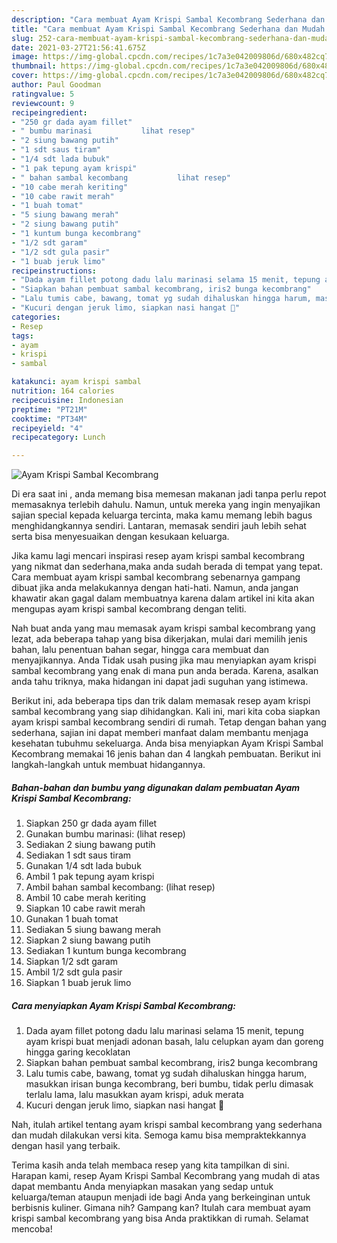 ```yaml
---
description: "Cara membuat Ayam Krispi Sambal Kecombrang Sederhana dan Mudah Dibuat"
title: "Cara membuat Ayam Krispi Sambal Kecombrang Sederhana dan Mudah Dibuat"
slug: 252-cara-membuat-ayam-krispi-sambal-kecombrang-sederhana-dan-mudah-dibuat
date: 2021-03-27T21:56:41.675Z
image: https://img-global.cpcdn.com/recipes/1c7a3e042009806d/680x482cq70/ayam-krispi-sambal-kecombrang-foto-resep-utama.jpg
thumbnail: https://img-global.cpcdn.com/recipes/1c7a3e042009806d/680x482cq70/ayam-krispi-sambal-kecombrang-foto-resep-utama.jpg
cover: https://img-global.cpcdn.com/recipes/1c7a3e042009806d/680x482cq70/ayam-krispi-sambal-kecombrang-foto-resep-utama.jpg
author: Paul Goodman
ratingvalue: 5
reviewcount: 9
recipeingredient:
- "250 gr dada ayam fillet"
- " bumbu marinasi           lihat resep"
- "2 siung bawang putih"
- "1 sdt saus tiram"
- "1/4 sdt lada bubuk"
- "1 pak tepung ayam krispi"
- " bahan sambal kecombang           lihat resep"
- "10 cabe merah keriting"
- "10 cabe rawit merah"
- "1 buah tomat"
- "5 siung bawang merah"
- "2 siung bawang putih"
- "1 kuntum bunga kecombrang"
- "1/2 sdt garam"
- "1/2 sdt gula pasir"
- "1 buab jeruk limo"
recipeinstructions:
- "Dada ayam fillet potong dadu lalu marinasi selama 15 menit, tepung ayam krispi buat menjadi adonan basah, lalu celupkan ayam dan goreng hingga garing kecoklatan"
- "Siapkan bahan pembuat sambal kecombrang, iris2 bunga kecombrang"
- "Lalu tumis cabe, bawang, tomat yg sudah dihaluskan hingga harum, masukkan irisan bunga kecombrang, beri bumbu, tidak perlu dimasak terlalu lama, lalu masukkan ayam krispi, aduk merata"
- "Kucuri dengan jeruk limo, siapkan nasi hangat 🤗"
categories:
- Resep
tags:
- ayam
- krispi
- sambal

katakunci: ayam krispi sambal 
nutrition: 164 calories
recipecuisine: Indonesian
preptime: "PT21M"
cooktime: "PT34M"
recipeyield: "4"
recipecategory: Lunch

---
```



![Ayam Krispi Sambal Kecombrang](https://img-global.cpcdn.com/recipes/1c7a3e042009806d/680x482cq70/ayam-krispi-sambal-kecombrang-foto-resep-utama.jpg)

Di era  saat ini , anda memang bisa memesan makanan jadi tanpa perlu repot memasaknya terlebih dahulu. Namun, untuk mereka yang ingin menyajikan sajian special kepada keluarga tercinta, maka kamu memang lebih bagus menghidangkannya sendiri. Lantaran, memasak sendiri jauh lebih sehat serta bisa menyesuaikan dengan kesukaan keluarga.

Jika kamu lagi mencari inspirasi resep ayam krispi sambal kecombrang yang nikmat dan sederhana,maka anda sudah berada di tempat yang tepat. Cara membuat ayam krispi sambal kecombrang  sebenarnya gampang dibuat jika anda melakukannya dengan hati-hati. Namun, anda jangan khawatir akan gagal dalam membuatnya 
karena dalam artikel ini kita akan mengupas ayam krispi sambal kecombrang dengan teliti.  



Nah buat anda yang mau memasak ayam krispi sambal kecombrang yang lezat, ada beberapa tahap yang bisa dikerjakan, mulai dari memilih jenis bahan, lalu penentuan bahan segar, hingga cara membuat dan menyajikannya. Anda Tidak usah pusing jika mau menyiapkan ayam krispi sambal kecombrang yang enak di mana pun anda berada. Karena, asalkan anda  tahu triknya, maka hidangan ini dapat jadi suguhan yang istimewa.

Berikut ini, ada beberapa tips dan trik dalam memasak resep ayam krispi sambal kecombrang yang siap dihidangkan. Kali ini, mari kita coba siapkan ayam krispi sambal kecombrang sendiri di rumah. Tetap dengan bahan yang sederhana, sajian ini dapat memberi manfaat dalam membantu menjaga kesehatan tubuhmu sekeluarga. Anda bisa menyiapkan Ayam Krispi Sambal Kecombrang memakai 16 jenis bahan dan 4 langkah pembuatan. Berikut ini langkah-langkah untuk membuat hidangannya.

<!--inarticleads1-->

##### Bahan-bahan dan bumbu yang digunakan dalam pembuatan Ayam Krispi Sambal Kecombrang:

1. Siapkan 250 gr dada ayam fillet
1. Gunakan  bumbu marinasi:           (lihat resep)
1. Sediakan 2 siung bawang putih
1. Sediakan 1 sdt saus tiram
1. Gunakan 1/4 sdt lada bubuk
1. Ambil 1 pak tepung ayam krispi
1. Ambil  bahan sambal kecombang:           (lihat resep)
1. Ambil 10 cabe merah keriting
1. Siapkan 10 cabe rawit merah
1. Gunakan 1 buah tomat
1. Sediakan 5 siung bawang merah
1. Siapkan 2 siung bawang putih
1. Sediakan 1 kuntum bunga kecombrang
1. Siapkan 1/2 sdt garam
1. Ambil 1/2 sdt gula pasir
1. Siapkan 1 buab jeruk limo




<!--inarticleads2-->

##### Cara menyiapkan Ayam Krispi Sambal Kecombrang:

1. Dada ayam fillet potong dadu lalu marinasi selama 15 menit, tepung ayam krispi buat menjadi adonan basah, lalu celupkan ayam dan goreng hingga garing kecoklatan
1. Siapkan bahan pembuat sambal kecombrang, iris2 bunga kecombrang
1. Lalu tumis cabe, bawang, tomat yg sudah dihaluskan hingga harum, masukkan irisan bunga kecombrang, beri bumbu, tidak perlu dimasak terlalu lama, lalu masukkan ayam krispi, aduk merata
1. Kucuri dengan jeruk limo, siapkan nasi hangat 🤗




Nah, itulah artikel tentang  ayam krispi sambal kecombrang  yang sederhana dan mudah dilakukan versi kita. Semoga kamu bisa mempraktekkannya dengan hasil yang terbaik. 

Terima kasih anda telah membaca resep yang kita tampilkan di sini. Harapan kami, resep  Ayam Krispi Sambal Kecombrang yang mudah di atas dapat membantu Anda menyiapkan masakan yang sedap untuk keluarga/teman ataupun menjadi ide bagi Anda yang berkeinginan untuk berbisnis kuliner. Gimana nih? Gampang kan? Itulah cara membuat ayam krispi sambal kecombrang yang bisa Anda praktikkan di rumah. Selamat mencoba!

